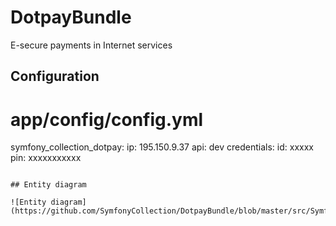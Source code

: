 DotpayBundle
============

E-secure payments in Internet services


## Configuration

# app/config/config.yml

symfony_collection_dotpay:
    ip: 195.150.9.37
    api: dev
    credentials:
        id: xxxxx
        pin: xxxxxxxxxxx
```

## Entity diagram

![Entity diagram](https://github.com/SymfonyCollection/DotpayBundle/blob/master/src/SymfonyCollection/DotpayBundle/Resources/docs/payment.erd.png)




